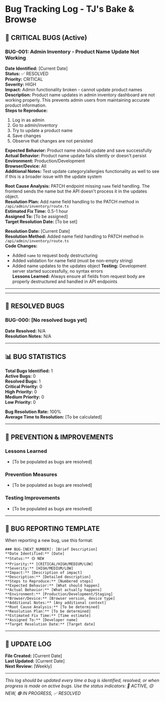 # Bug Tracking Log - TJ's Bake & Browse

## 🚨 CRITICAL BUGS (Active)

### BUG-001: Admin Inventory - Product Name Update Not Working

**Date Identified:** [Current Date]  
**Status:** ✅ RESOLVED  
**Priority:** CRITICAL  
**Severity:** HIGH  
**Impact:** Admin functionality broken - cannot update product names  
**Description:** Product name updates in admin inventory dashboard are not working properly. This prevents admin users from maintaining accurate product information.  
**Steps to Reproduce:**

1. Log in as admin
2. Go to admin/inventory
3. Try to update a product name
4. Save changes
5. Observe that changes are not persisted

**Expected Behavior:** Product name should update and save successfully  
**Actual Behavior:** Product name update fails silently or doesn't persist  
**Environment:** Production/Development  
**Browser/Device:** All  
**Additional Notes:** Test update category/allergies functionality as well to see if this is a broader issue with the update system

**Root Cause Analysis:** PATCH endpoint missing `name` field handling. The frontend sends the name but the API doesn't process it in the updates object.  
**Resolution Plan:** Add name field handling to the PATCH method in `/api/admin/inventory/route.ts`  
**Estimated Fix Time:** 0.5-1 hour  
**Assigned To:** [To be assigned]  
**Target Resolution Date:** [To be set]

**Resolution Date:** [Current Date]  
**Resolution Method:** Added name field handling to PATCH method in `/api/admin/inventory/route.ts`  
**Code Changes:**

- Added `name` to request body destructuring
- Added validation for name field (must be non-empty string)
- Added name updates to the updates object
  **Testing:** Development server started successfully, no syntax errors  
  **Lessons Learned:** Always ensure all fields from request body are properly destructured and handled in API endpoints

---

---

## 🔧 RESOLVED BUGS

### BUG-000: [No resolved bugs yet]

**Date Resolved:** N/A  
**Resolution Notes:** N/A

---

## 📊 BUG STATISTICS

**Total Bugs Identified:** 1  
**Active Bugs:** 0  
**Resolved Bugs:** 1  
**Critical Priority:** 0  
**High Priority:** 0  
**Medium Priority:** 0  
**Low Priority:** 0

**Bug Resolution Rate:** 100%  
**Average Time to Resolution:** [To be calculated]

---

## 🚀 PREVENTION & IMPROVEMENTS

### Lessons Learned

- [To be populated as bugs are resolved]

### Prevention Measures

- [To be populated as bugs are resolved]

### Testing Improvements

- [To be populated as bugs are resolved]

---

## 📝 BUG REPORTING TEMPLATE

When reporting a new bug, use this format:

```
### BUG-[NEXT_NUMBER]: [Brief Description]
**Date Identified:** [Date]
**Status:** 🟡 NEW
**Priority:** [CRITICAL/HIGH/MEDIUM/LOW]
**Severity:** [HIGH/MEDIUM/LOW]
**Impact:** [Description of impact]
**Description:** [Detailed description]
**Steps to Reproduce:** [Numbered steps]
**Expected Behavior:** [What should happen]
**Actual Behavior:** [What actually happens]
**Environment:** [Production/Development/Staging]
**Browser/Device:** [Browser version, device type]
**Additional Notes:** [Any additional context]
**Root Cause Analysis:** [To be determined]
**Resolution Plan:** [To be determined]
**Estimated Fix Time:** [Time estimate]
**Assigned To:** [Developer name]
**Target Resolution Date:** [Target date]
```

---

## 🔄 UPDATE LOG

**File Created:** [Current Date]  
**Last Updated:** [Current Date]  
**Next Review:** [Weekly]

---

_This log should be updated every time a bug is identified, resolved, or when progress is made on active bugs. Use the status indicators: 🔴 ACTIVE, 🟡 NEW, 🟢 IN PROGRESS, ✅ RESOLVED_
